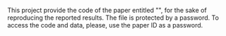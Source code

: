 This project provide the code of the paper entitled "", for the sake of reproducing the reported results. The file is protected by a password. To access the code and data, please, use the paper ID as a password.
